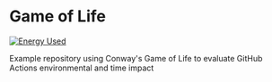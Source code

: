 # Game of Life

[![Energy Used](https://api.green-coding.io/v1/ci/measurement/get?repo=ImperialCollegeLondon%2Fgame_of_life&branch=main&workflow=105844336)](https://metrics.green-coding.io/ci.html?repo=ImperialCollegeLondon%2Fgame_of_life&branch=main&workflow=105844336)


Example repository using Conway's Game of Life to evaluate GitHub Actions environmental and time impact
